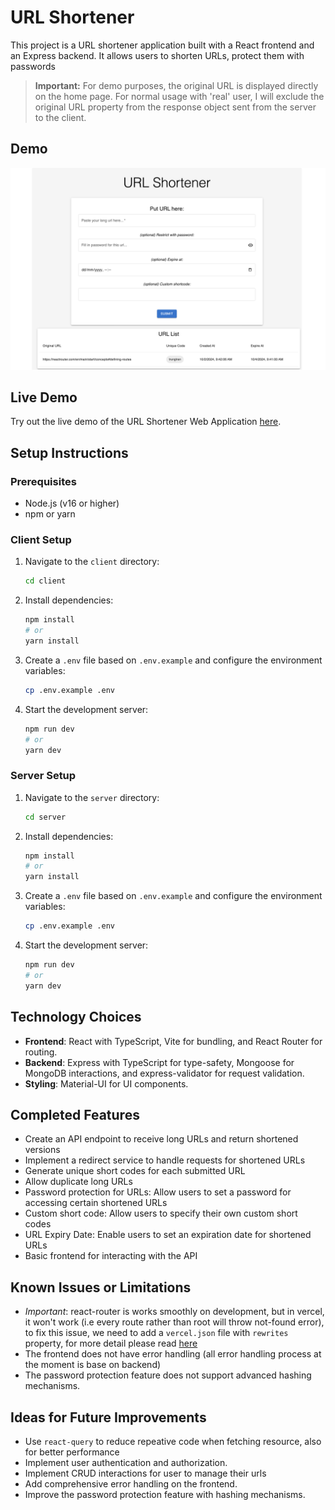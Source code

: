 # URL Shortener

This project is a URL shortener application built with a React frontend and an Express backend. It allows users to shorten URLs, protect them with passwords

> **Important:** For demo purposes, the original URL is displayed directly on the home page. For normal usage with 'real' user, I will exclude the original URL property from the response object sent from the server to the client.

## Demo

![Demo Screenshot](./client/public/demo.png)

## Live Demo

Try out the live demo of the URL Shortener Web Application [here](https://url-shortener-one-virid.vercel.app/).

## Setup Instructions

### Prerequisites

-   Node.js (v16 or higher)
-   npm or yarn

### Client Setup

1. Navigate to the `client` directory:

    ```sh
    cd client
    ```

2. Install dependencies:

    ```sh
    npm install
    # or
    yarn install
    ```

3. Create a `.env` file based on `.env.example` and configure the environment variables:

    ```sh
    cp .env.example .env
    ```

4. Start the development server:
    ```sh
    npm run dev
    # or
    yarn dev
    ```

### Server Setup

1. Navigate to the `server` directory:

    ```sh
    cd server
    ```

2. Install dependencies:

    ```sh
    npm install
    # or
    yarn install
    ```

3. Create a `.env` file based on `.env.example` and configure the environment variables:

    ```sh
    cp .env.example .env
    ```

4. Start the development server:
    ```sh
    npm run dev
    # or
    yarn dev
    ```

## Technology Choices

-   **Frontend**: React with TypeScript, Vite for bundling, and React Router for routing.
-   **Backend**: Express with TypeScript for type-safety, Mongoose for MongoDB interactions, and express-validator for request validation.
-   **Styling**: Material-UI for UI components.

## Completed Features

-   Create an API endpoint to receive long URLs and return shortened versions
-   Implement a redirect service to handle requests for shortened URLs
-   Generate unique short codes for each submitted URL
-   Allow duplicate long URLs
-   Password protection for URLs: Allow users to set a password for accessing certain
    shortened URLs
-   Custom short code: Allow users to specify their own custom short codes
-   URL Expiry Date: Enable users to set an expiration date for shortened URLs
-   Basic frontend for interacting with the API

## Known Issues or Limitations

-   _Important_: react-router is works smoothly on development, but in vercel, it won't work (i.e every route rather than root will throw not-found error), to fix this issue, we need to add a `vercel.json` file with `rewrites` property, for more detail please read [here](https://stackoverflow.com/questions/64815012/react-router-app-works-in-dev-but-not-after-vercel-deployment)
-   The frontend does not have error handling (all error handling process at the moment is base on backend)
-   The password protection feature does not support advanced hashing mechanisms.

## Ideas for Future Improvements

-   Use `react-query` to reduce repeative code when fetching resource, also for better performance
-   Implement user authentication and authorization.
-   Implement CRUD interactions for user to manage their urls
-   Add comprehensive error handling on the frontend.
-   Improve the password protection feature with hashing mechanisms.
